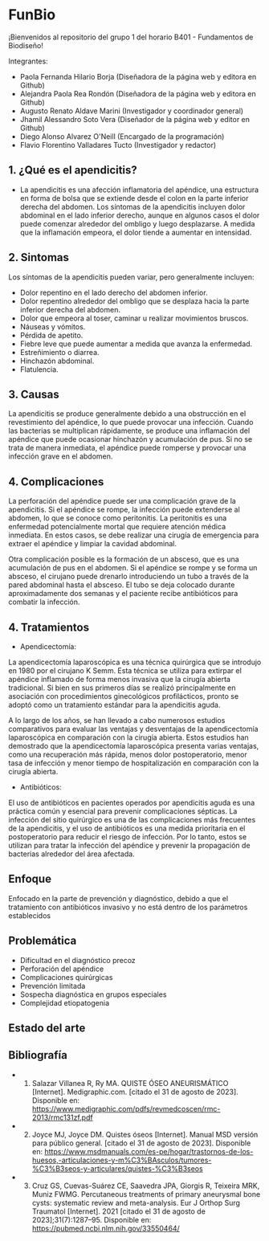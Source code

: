 # FunBio
¡Bienvenidos al repositorio del grupo 1 del horario B401 - Fundamentos de Biodiseño!

Integrantes:
- Paola Fernanda Hilario Borja (Diseñadora de la página web y editora en Github)
- Alejandra Paola Rea Rondón (Diseñadora de la página web y editora en Github)
- Augusto Renato Aldave Marini (Investigador y  coordinador general)
- Jhamil Alessandro Soto Vera (Diseñador de la página web y editor en Github)
- Diego Alonso Alvarez O'Neill (Encargado de la programación)
- Flavio Florentino Valladares Tucto (Investigador y redactor)

## **1. ¿Qué es el apendicitis?**
- La apendicitis es una afección inflamatoria del apéndice, una estructura en forma de bolsa que se extiende desde el colon en la parte inferior derecha del abdomen. Los síntomas de la apendicitis incluyen dolor abdominal en el lado inferior derecho, aunque en algunos casos el dolor puede comenzar alrededor del ombligo y luego desplazarse. A medida que la inflamación empeora, el dolor tiende a aumentar en intensidad. 

## **2. Sintomas**

Los síntomas de la apendicitis pueden variar, pero generalmente incluyen:

- Dolor repentino en el lado derecho del abdomen inferior.
- Dolor repentino alrededor del ombligo que se desplaza hacia la parte inferior derecha del abdomen.
- Dolor que empeora al toser, caminar u realizar movimientos bruscos.
- Náuseas y vómitos.
- Pérdida de apetito.
- Fiebre leve que puede aumentar a medida que avanza la enfermedad.
- Estreñimiento o diarrea.
- Hinchazón abdominal.
- Flatulencia.

## **3. Causas**

La apendicitis se produce generalmente debido a una obstrucción en el revestimiento del apéndice, lo que puede provocar una infección. Cuando las bacterias se multiplican rápidamente, se produce una inflamación del apéndice que puede ocasionar hinchazón y acumulación de pus. Si no se trata de manera inmediata, el apéndice puede romperse y provocar una infección grave en el abdomen.

## **4. Complicaciones**

La perforación del apéndice puede ser una complicación grave de la apendicitis. Si el apéndice se rompe, la infección puede extenderse al abdomen, lo que se conoce como peritonitis. La peritonitis es una enfermedad potencialmente mortal que requiere atención médica inmediata. En estos casos, se debe realizar una cirugía de emergencia para extraer el apéndice y limpiar la cavidad abdominal.

Otra complicación posible es la formación de un absceso, que es una acumulación de pus en el abdomen. Si el apéndice se rompe y se forma un absceso, el cirujano puede drenarlo introduciendo un tubo a través de la pared abdominal hasta el absceso. El tubo se deja colocado durante aproximadamente dos semanas y el paciente recibe antibióticos para combatir la infección.

## **4. Tratamientos**

- Apendicectomía:
  
La apendicectomía laparoscópica es una técnica quirúrgica que se introdujo en 1980 por el cirujano K Semm. Esta técnica se utiliza para extirpar el apéndice inflamado de forma menos invasiva que la cirugía abierta tradicional. Si bien en sus primeros días se realizó principalmente en asociación con procedimientos ginecológicos profilácticos, pronto se adoptó como un tratamiento estándar para la apendicitis aguda.

A lo largo de los años, se han llevado a cabo numerosos estudios comparativos para evaluar las ventajas y desventajas de la apendicectomía laparoscópica en comparación con la cirugía abierta. Estos estudios han demostrado que la apendicectomía laparoscópica presenta varias ventajas, como una recuperación más rápida, menos dolor postoperatorio, menor tasa de infección y menor tiempo de hospitalización en comparación con la cirugía abierta.

- Antibióticos:
  
El uso de antibióticos en pacientes operados por apendicitis aguda es una práctica común y esencial para prevenir complicaciones sépticas. La infección del sitio quirúrgico es una de las complicaciones más frecuentes de la apendicitis, y el uso de antibióticos es una medida prioritaria en el postoperatorio para reducir el riesgo de infección. Por lo tanto, estos se utilizan para tratar la infección del apéndice y prevenir la propagación de bacterias alrededor del área afectada. 

## **Enfoque**

Enfocado en la parte de prevención y diagnóstico, debido a que el tratamiento con antibióticos invasivo y no está dentro de los parámetros establecidos 

## **Problemática**

- Dificultad en el diagnóstico precoz
- Perforación del apéndice
- Complicaciones quirúrgicas
- Prevención limitada
- Sospecha diagnóstica en grupos especiales
- Complejidad etiopatogenia  

## **Estado del arte**



## Bibliografía
* 1. Salazar Villanea R, Ry MA. QUISTE ÓSEO ANEURISMÁTICO [Internet]. Medigraphic.com. [citado el 31 de agosto de 2023]. Disponible en: https://www.medigraphic.com/pdfs/revmedcoscen/rmc-2013/rmc131zf.pdf
* 2. Joyce MJ, Joyce DM. Quistes óseos [Internet]. Manual MSD versión para público general. [citado el 31 de agosto de 2023]. Disponible en: https://www.msdmanuals.com/es-pe/hogar/trastornos-de-los-huesos,-articulaciones-y-m%C3%BAsculos/tumores-%C3%B3seos-y-articulares/quistes-%C3%B3seos
* 3. Cruz GS, Cuevas-Suárez CE, Saavedra JPA, Giorgis R, Teixeira MRK, Muniz FWMG. Percutaneous treatments of primary aneurysmal bone cysts: systematic review and meta-analysis. Eur J Orthop Surg Traumatol [Internet]. 2021 [citado el 31 de agosto de 2023];31(7):1287–95. Disponible en: https://pubmed.ncbi.nlm.nih.gov/33550464/



